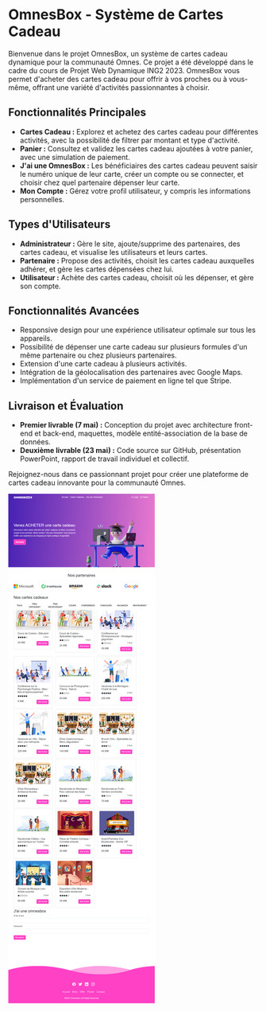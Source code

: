 # OmnesBox - Système de Cartes Cadeau

Bienvenue dans le projet OmnesBox, un système de cartes cadeau dynamique pour la communauté Omnes. Ce projet a été développé dans le cadre du cours de Projet Web Dynamique ING2 2023. OmnesBox vous permet d'acheter des cartes cadeau pour offrir à vos proches ou à vous-même, offrant une variété d'activités passionnantes à choisir.

## Fonctionnalités Principales

- **Cartes Cadeau :** Explorez et achetez des cartes cadeau pour différentes activités, avec la possibilité de filtrer par montant et type d'activité.
- **Panier :** Consultez et validez les cartes cadeau ajoutées à votre panier, avec une simulation de paiement.
- **J'ai une OmnesBox :** Les bénéficiaires des cartes cadeau peuvent saisir le numéro unique de leur carte, créer un compte ou se connecter, et choisir chez quel partenaire dépenser leur carte.
- **Mon Compte :** Gérez votre profil utilisateur, y compris les informations personnelles.

## Types d'Utilisateurs

- **Administrateur :** Gère le site, ajoute/supprime des partenaires, des cartes cadeau, et visualise les utilisateurs et leurs cartes.
- **Partenaire :** Propose des activités, choisit les cartes cadeau auxquelles adhérer, et gère les cartes dépensées chez lui.
- **Utilisateur :** Achète des cartes cadeau, choisit où les dépenser, et gère son compte.

## Fonctionnalités Avancées

- Responsive design pour une expérience utilisateur optimale sur tous les appareils.
- Possibilité de dépenser une carte cadeau sur plusieurs formules d'un même partenaire ou chez plusieurs partenaires.
- Extension d'une carte cadeau à plusieurs activités.
- Intégration de la géolocalisation des partenaires avec Google Maps.
- Implémentation d'un service de paiement en ligne tel que Stripe.

## Livraison et Évaluation

- **Premier livrable (7 mai) :** Conception du projet avec architecture front-end et back-end, maquettes, modèle entité-association de la base de données.
- **Deuxième livrable (23 mai) :** Code source sur GitHub, présentation PowerPoint, rapport de travail individuel et collectif.

Rejoignez-nous dans ce passionnant projet pour créer une plateforme de cartes cadeau innovante pour la communauté Omnes.

![Image d'exemple](screenshot.png)
